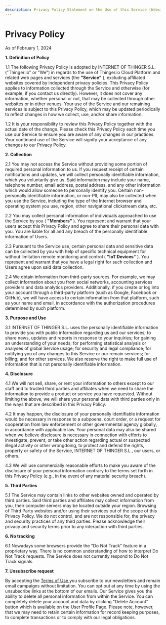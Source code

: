 ```yaml
---
description: Privacy Policy Statement on the Use of this Service (Website)
---
```


# Privacy Policy

As of February 1, 2024

**1. Definition of Policy**

1.1 The following Privacy Policy is adopted by INTERNET OF THINGER S.L. ("Thinger.io" or "We") in regards to the use of Thinger.io Cloud Platform and related web pages and services (the **"Service"** ), excluding affiliated websites covered by independent privacy policies. This Privacy Policy applies to information collected through the Service and otherwise (for example, if you contact us directly). However, it does not cover any information, whether personal or not, that may be collected through other websites or in other venues. Your use of the Service and our remaining services is subject to this Privacy Policy, which may be updated periodically to reflect changes in how we collect, use, and/or share information.

1.2 It is your responsibility to review this Privacy Policy together with the actual date of the change. Please check this Privacy Policy each time you use our Service to ensure you are aware of any changes in our practices. Your continued use of the Service will signify your acceptance of any changes to our Privacy Policy.

**2. Collection**

2.1 You may not access the Service without providing some portion of required personal information to us. If you request receipt of certain notifications and updates, we will collect personally identifiable information, which you voluntarily give us. Said information may include your name, telephone number, email address, postal address, and any other information which would allow someone to personally identify you. Certain non-personally identifiable information, or non-PII, may also be collected when you use the Service, including the type of the Internet browser and operating system you use, region, other navigational clickstream data, etc.

2.2 You may collect personal information of individuals approached to use the Service by you ( **"Members"** ). You represent and warrant that your users accept this Privacy Policy and agree to share their personal data with you. You are liable for all and any breach of the personally identifiable information of Users.

2.3 Pursuant to the Service use, certain personal data and sensitive data can be collected by you with help of specific technical equipment for without limitation remote monitoring and control ( **"IoT Devices"** ). You represent and warrant that you have a legal right for such collection and Users agree upon said data collection.

2.4 We obtain information from third-party sources. For example, we may collect information about you from social networks, accounting services providers and data analytics providers. Additionally, if you create or log into your account through a third-party platform (such as Google, Facebook or GitHub), we will have access to certain information from that platform, such as your name and email, in accordance with the authorization procedures determined by such platform.

**3. Purpose and Use**

3.1 INTERNET OF THINGER S.L. uses the personally identifiable information to provide you with public information regarding us and our services; to share news, updates and reports in response to your inquiries; for gaining an understanding of your needs; for performing statistical analysis or analyses of global Service usage; for security and legal compliance; for notifying you of any changes to this Service or our remain services; for billing; and for other services. We also reserve the right to make full use of information that is not personally identifiable information.

**4. Disclosure**

4.1 We will not sell, share, or rent your information to others except to our staff and to trusted third parties and affiliates when we need to share the information to provide a product or service you have requested. Without limiting the above, we will share your personal data with third parties only in the ways that are described in this Privacy Policy.

4.2 It may happen, the disclosure of your personally identifiable information would be necessary in response to a subpoena, court order, or a request for cooperation from law enforcement or other governmental agency globally, in accordance with applicable law. Your personal data may also be shared when we believe disclosure is necessary in connection with efforts to investigate, prevent, or take other action regarding actual or suspected illegal activity or other wrongdoing, to protect and defend the rights, property or safety of the Service, INTERNET OF THINGER S.L., our users, or others.

4.3 We will use commercially reasonable efforts to make you aware of the disclosure of your personal information contrary to the terms set forth in this Privacy Policy (e.g., in the event of any material security breach).

**5. Third Parties**

5.1 The Service may contain links to other websites owned and operated by third parties. Said third parties and affiliates may collect information from you, their computer servers may be located outside your region. Browsing of Third Party websites and/or using their services out of the scope of this Privacy Policy. We do not control, and are not responsible for, the privacy and security practices of any third parties. Please acknowledge their privacy and security terms prior to any interaction with third parties.

**6. No tracking**

6.1 Nowadays some browsers provide the "Do Not Track" feature in a proprietary way. There is no common understanding of how to interpret Do Not Track requests. The Service does not currently respond to Do Not Track signals.

**7. Unsubscribe request**

By accepting the [Terms of Use ](https://thingsboard.io/products/paas/terms-of-use/)you subscribe to our newsletters and remain email campaigns without limitation. You can opt out at any time by using the unsubscribe links at the bottom of our emails. Our Service gives you the ability to delete all personal information from within the Service. You can completely delete your account and data by clicking "Delete Account" button which is available on the User Profile Page. Please note, however, that we may need to retain certain information for record keeping purposes, to complete transactions or to comply with our legal obligations.
